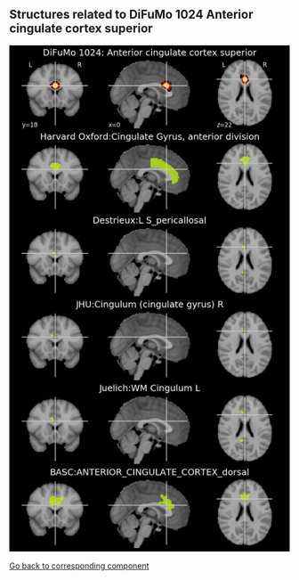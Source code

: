 


## Structures related to DiFuMo 1024 Anterior cingulate cortex superior

![264](264.jpg "Structures related to DiFuMo 1024 Anterior cingulate cortex superior")

[Go back to corresponding component](https://parietal-inria.github.io/DiFuMo/1024/html/264.html)